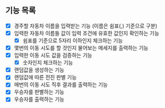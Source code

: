 ## 기능 목록
- [x] 경주할 자동차 이름을 입력받는 기능 (이름은 쉼표(,) 기준으로 구분)
- [x] 입력한 자동차 이름들 값이 입력 조건에 유효한 값인지 확인하는 기능
    - [x] 쉼표를 기준으로 5자리 이하인지 체크하는 기능
- [x] 몇번의 이동 시도를 할 것인지 물어보는 메세지를 출력하는 기능
- [x] 입력한 이동 시도 값을 검증하는 기능
    - [x] 숫자인지 체크하는 기능
- [x] 랜덤값을 생성하는 기능
- [x] 랜덤값에 따른 전진 판별 기능
- [x] 매번의 이동 시도 직후 결과를 출력하는 기능
- [x] 우승자를 판별하는 기능
- [x] 우승자를 출력하는 기능
